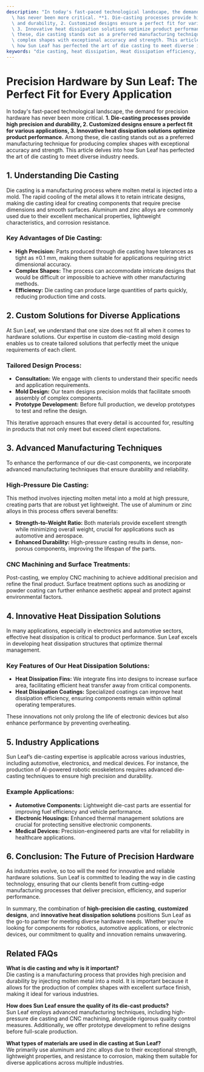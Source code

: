 ```yaml
---
description: "In today's fast-paced technological landscape, the demand for precision hardware\
  \ has never been more critical. **1. Die-casting processes provide high precision\
  \ and durability, 2. Customized designs ensure a perfect fit for various applications,\
  \ 3. Innovative heat dissipation solutions optimize product performance.** Among\
  \ these, die casting stands out as a preferred manufacturing technique for producing\
  \ complex shapes with exceptional accuracy and strength. This article delves into\
  \ how Sun Leaf has perfected the art of die casting to meet diverse industry needs."
keywords: "die casting, heat dissipation, Heat dissipation efficiency, Die casting process"
---
```

# Precision Hardware by Sun Leaf: The Perfect Fit for Every Application

In today's fast-paced technological landscape, the demand for precision hardware has never been more critical. **1. Die-casting processes provide high precision and durability, 2. Customized designs ensure a perfect fit for various applications, 3. Innovative heat dissipation solutions optimize product performance.** Among these, die casting stands out as a preferred manufacturing technique for producing complex shapes with exceptional accuracy and strength. This article delves into how Sun Leaf has perfected the art of die casting to meet diverse industry needs.

## **1. Understanding Die Casting**

Die casting is a manufacturing process where molten metal is injected into a mold. The rapid cooling of the metal allows it to retain intricate designs, making die casting ideal for creating components that require precise dimensions and smooth surfaces. Aluminum and zinc alloys are commonly used due to their excellent mechanical properties, lightweight characteristics, and corrosion resistance.

### **Key Advantages of Die Casting:**

- **High Precision:** Parts produced through die casting have tolerances as tight as ±0.1 mm, making them suitable for applications requiring strict dimensional accuracy.
- **Complex Shapes:** The process can accommodate intricate designs that would be difficult or impossible to achieve with other manufacturing methods.
- **Efficiency:** Die casting can produce large quantities of parts quickly, reducing production time and costs.

## **2. Custom Solutions for Diverse Applications**

At Sun Leaf, we understand that one size does not fit all when it comes to hardware solutions. Our expertise in custom die-casting mold design enables us to create tailored solutions that perfectly meet the unique requirements of each client. 

### **Tailored Design Process:**

- **Consultation:** We engage with clients to understand their specific needs and application requirements.
- **Mold Design:** Our team designs precision molds that facilitate smooth assembly of complex components.
- **Prototype Development:** Before full production, we develop prototypes to test and refine the design.

This iterative approach ensures that every detail is accounted for, resulting in products that not only meet but exceed client expectations.

## **3. Advanced Manufacturing Techniques**

To enhance the performance of our die-cast components, we incorporate advanced manufacturing techniques that ensure durability and reliability.

### **High-Pressure Die Casting:**

This method involves injecting molten metal into a mold at high pressure, creating parts that are robust yet lightweight. The use of aluminum or zinc alloys in this process offers several benefits:

- **Strength-to-Weight Ratio:** Both materials provide excellent strength while minimizing overall weight, crucial for applications such as automotive and aerospace.
- **Enhanced Durability:** High-pressure casting results in dense, non-porous components, improving the lifespan of the parts.

### **CNC Machining and Surface Treatments:**

Post-casting, we employ CNC machining to achieve additional precision and refine the final product. Surface treatment options such as anodizing or powder coating can further enhance aesthetic appeal and protect against environmental factors.

## **4. Innovative Heat Dissipation Solutions**

In many applications, especially in electronics and automotive sectors, effective heat dissipation is critical to product performance. Sun Leaf excels in developing heat dissipation structures that optimize thermal management.

### **Key Features of Our Heat Dissipation Solutions:**

- **Heat Dissipation Fins:** We integrate fins into designs to increase surface area, facilitating efficient heat transfer away from critical components.
- **Heat Dissipation Coatings:** Specialized coatings can improve heat dissipation efficiency, ensuring components remain within optimal operating temperatures.

These innovations not only prolong the life of electronic devices but also enhance performance by preventing overheating.

## **5. Industry Applications**

Sun Leaf’s die-casting expertise is applicable across various industries, including automotive, electronics, and medical devices. For instance, the production of AI-powered robotic exoskeletons requires advanced die-casting techniques to ensure high precision and durability. 

### **Example Applications:**

- **Automotive Components:** Lightweight die-cast parts are essential for improving fuel efficiency and vehicle performance.
- **Electronic Housings:** Enhanced thermal management solutions are crucial for protecting sensitive electronic components.
- **Medical Devices:** Precision-engineered parts are vital for reliability in healthcare applications.

## **6. Conclusion: The Future of Precision Hardware**

As industries evolve, so too will the need for innovative and reliable hardware solutions. Sun Leaf is committed to leading the way in die casting technology, ensuring that our clients benefit from cutting-edge manufacturing processes that deliver precision, efficiency, and superior performance.

In summary, the combination of **high-precision die casting**, **customized designs**, and **innovative heat dissipation solutions** positions Sun Leaf as the go-to partner for meeting diverse hardware needs. Whether you’re looking for components for robotics, automotive applications, or electronic devices, our commitment to quality and innovation remains unwavering.

## Related FAQs

**What is die casting and why is it important?**  
Die casting is a manufacturing process that provides high precision and durability by injecting molten metal into a mold. It is important because it allows for the production of complex shapes with excellent surface finish, making it ideal for various industries.

**How does Sun Leaf ensure the quality of its die-cast products?**  
Sun Leaf employs advanced manufacturing techniques, including high-pressure die casting and CNC machining, alongside rigorous quality control measures. Additionally, we offer prototype development to refine designs before full-scale production.

**What types of materials are used in die casting at Sun Leaf?**  
We primarily use aluminum and zinc alloys due to their exceptional strength, lightweight properties, and resistance to corrosion, making them suitable for diverse applications across multiple industries.

